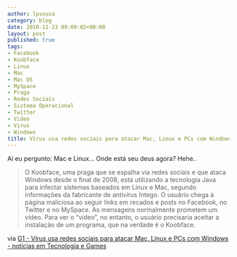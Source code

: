 ```yaml
---
author: lpsouza
category: blog
date: 2010-11-23 09:09:02+00:00
layout: post
published: true
tags:
- Facebook
- Koobface
- Linux
- Mac
- Mac OS
- MySpace
- Praga
- Redes Sociais
- Sistema Operacional
- Twitter
- Video
- Virus
- Windows
title: Vírus usa redes sociais para atacar Mac, Linux e PCs com Windows
---
```


Aí eu pergunto: Mac e Linux... Onde está seu deus agora? Hehe..

> O Koobface, uma praga que se espalha via redes sociais e que ataca Windows desde o final de 2008, está utilizando a tecnologia Java para infectar sistemas baseados em Linux e Mac, segundo informações da fabricante de antivírus Intego. O usuário chega à página maliciosa ao seguir links em recados e posts no Facebook, no Twitter e no MySpace. As mensagens normalmente prometem um vídeo. Para ver o “vídeo”, no entanto, o usuário precisaria aceitar a instalação de um programa, que na verdade é o Koobface.

via [G1 - Vírus usa redes sociais para atacar Mac, Linux e PCs com Windows - notícias em Tecnologia e Games](http://g1.globo.com/tecnologia/noticia/2010/10/virus-usa-redes-sociais-para-atacar-mac-linux-e-pcs-com-windows.html)